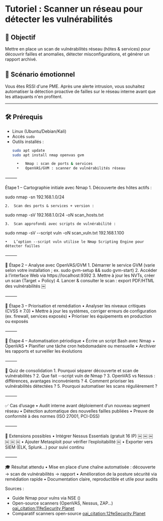 # Tutoriel : Scanner un réseau pour détecter les vulnérabilités

## 🎯 Objectif  
Mettre en place un scan de vulnérabilités réseau (hôtes & services) pour découvrir failles et anomalies, détecter misconfigurations, et générer un rapport archivé.

## 🧠 Scénario émotionnel  
Vous êtes RSSI d'une PME. Après une alerte intrusion, vous souhaitez automatiser la détection proactive de failles sur le réseau interne avant que les attaquants n'en profitent.

---

## 🛠️ Prérequis  
- Linux (Ubuntu/Debian/Kali)  
- Accès `sudo`  
- Outils installés :  
  ```bash
  sudo apt update
  sudo apt install nmap openvas gvm

	•	Nmap : scan de ports & services  ￼
	•	OpenVAS/GVM : scanner de vulnérabilités réseau  ￼

⸻

Étape 1 – Cartographie initiale avec Nmap
	1.	Découverte des hôtes actifs :

sudo nmap -sn 192.168.1.0/24


	2.	Scan des ports & services + version :

sudo nmap -sV 192.168.1.0/24 -oN scan_hosts.txt


	3.	Scan approfondi avec scripts de vulnérabilité :

sudo nmap -sV --script vuln -oN scan_vuln.txt 192.168.1.100

	•	L’option --script vuln utilise le Nmap Scripting Engine pour détecter failles  ￼

⸻

🧩 Étape 2 – Analyse avec OpenVAS/GVM
	1.	Démarrer le service GVM
(varie selon votre installation ; ex. sudo gvm-setup && sudo gvm-start)
	2.	Accéder à l’interface Web via https://localhost:9392
	3.	Mettre à jour les NVTs, créer un scan (Target + Policy)
	4.	Lancer & consulter le scan : export PDF/HTML des vulnérabilités  ￼

⸻

🧠 Étape 3 – Priorisation et remédiation
	•	Analyser les niveaux critiques (CVSS ≥ 7.0)
	•	Mettre à jour les systèmes, corriger erreurs de configuration (ex. firewall, services exposés)
	•	Prioriser les équipements en production ou exposés

⸻

🧠 Étape 4 – Automatisation périodique
	•	Écrire un script Bash avec Nmap + OpenVAS
	•	Planifier une tâche cron hebdomadaire ou mensuelle
	•	Archiver les rapports et surveiller les évolutions

⸻

🧪 Quiz de consolidation
	1.	Pourquoi séparer découverte et scan de vulnérabilités ?
	2.	Que fait --script vuln de Nmap ?
	3.	OpenVAS vs Nessus : différences, avantages inconvénients ?
	4.	Comment prioriser les vulnérabilités détectées ?
	5.	Pourquoi automatiser les scans régulièrement ?

⸻

✅ Cas d’usage
	•	Audit interne avant déploiement d’un nouveau segment réseau
	•	Détection automatique des nouvelles failles publiées
	•	Preuve de conformité à des normes (ISO 27001, PCI-DSS)

⸻

🔧 Extensions possibles
	•	Intégrer Nessus Essentials (gratuit 16 IP)  ￼ ￼ ￼ ￼ ￼ ￼
	•	Ajouter Metasploit pour vérifier l’exploitabilité  ￼
	•	Exporter vers SIEM (ELK, Splunk…) pour suivi continu

⸻

🎓 Résultat attendu
	•	Mise en place d’une chaîne automatisée : découverte → scan de vulnérabilités → rapport
	•	Amélioration de la posture sécurité via remédiation rapide
	•	Documentation claire, reproductible et utile pour audits

Sources :
- Guide Nmap pour vulns via NSE ()  
- Open-source scanners (OpenVAS, Nessus, ZAP…)  [oai_citation:11‡eSecurity Planet](https://www.esecurityplanet.com/networks/open-source-vulnerability-scanners/?utm_source=chatgpt.com)  
- Comparatif scanners open-source  [oai_citation:12‡eSecurity Planet](https://www.esecurityplanet.com/networks/open-source-vulnerability-scanners/?utm_source=chatgpt.com)